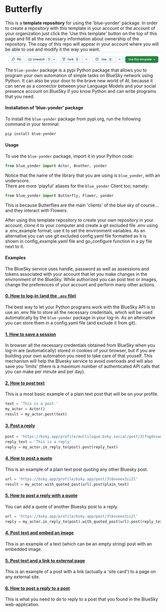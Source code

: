 # Butterfly
This is a **template repository** for using the 'blue-yonder' package. In order to create a repository with this template in your account or the account of your organization just click the 'Use this template' button on the top of this page and fill all the necessary information about ownership of the repository. The copy of this repo will appear in your account where you will be able to use and modify it the way you want.
![image description](./pictures/use_template.png)
<br>The `blue-yonder` package is a pypi Python package that allows you to program your own automation of simple tasks on BlueSky network using Python. It can also be your door to the brave new world of AI, because it can serve as a connector between your Language Models and your social presence account on BlueSky if you know Python and can write programs that you need.

#### Installation of 'blue-yonder' package
To install the `blue-yonder` package from pypi.org, run the following command in your terminal:
```Bash
pip install blue-yonder 
```

#### Usage
To use the `blue-yonder` package, import it in your Python code:
```Python
from blue_yonder import Actor, Another, yonder
```
Notice that the name of the library that you are using is `blue_yonder`, with an underscore.
<br>There are more 'playful' aliases for the `blue_yonder` Client too; namely:
```Python
from blue_yonder import Butterfly, Flower, yonder
```
This is because Butterflies are the main 'clients' of the blue sky of course... and they interact with Flowers.

After using this template repository to create your own repository in your account, clone it to your computer and create a git excluded file .env using a .env_example format; use it to set the environment variables. As an alternative you can use git excluded config.yaml file formatted as it is shown in config_example.yaml file and go_configure function in a py file next to it.

#### Examples
The BlueSky service uses handle, password as well as assessions and tokens associated with your account that let you make changes in the environment of the BlueSky. While authorized you can post text or images, change the preferences of your account and perform many other actions.

#### [0. How to log-in (and the `.env` file)](./how_to_log_in.py)
The best way to let your Python programs work with the BlueSky API is to use an .env file to store all the necessary credentials, which will be used automatically by the `blue-yonder` package in your log-in. As an alternative you can store them in a config.yaml file (and exclude it from git).
#### [1. How to save a session](./how_to_save_session.py)
In browser all the necessary credentials obtained from BlueSky when you log-in are (automatically) stored in cookies of your browser, but if you are building your own automation you need to take care of that youself. This mechanism will help the Bluesky service to avoid overloads and will also save you 'limits' (there is a maximum number of authenticated API calls that you can make per minute and per day).
#### [2. How to post text](./post_text.py)
This is a most basic example of a plain text post that will be on your profile. 
```Python
text = 'This is a post.'
my_actor = Actor()
result = my_actor.post(text)
```
#### [3. Post a reply](./post_reply.py)
```Python
post = 'https://bsky.app/profile/multilogue.bsky.social/post/3lfngdvswe725'
reply_text = 'This is a reply'
reply = my_actor.in_reply_to(post).post(reply_text)
```
#### [4. How to post a quote](./post_quote.py)
This is an example of a plain text post quoting any other Bluesky post.
```Python
url = 'https://bsky.app/profile/bsky.app/post/3l6oveex3ii2l'
result = my_actor.with_quoted_post(url).post(plain_text)
```
#### [5. How to post a reply with a quote](./post_reply_with_quote.py)
You can add a quote of another Bluesky post to a reply.
```Python
url = 'https://bsky.app/profile/bsky.app/post/3l6oveex3ii2l'
reply = my_actor.in_reply_to(post).with_quoted_post(url).post(reply_text)
```
#### [4. Post text and embed an image](./post_embed_image.py)
This is an example of a text (which can be an empty string) post with an embedded image.
#### [5. Post text and a link to external page](./post_embed_external.py)
This is an example of a post with a link (actually a 'site card') to a page on any external site.
#### [6. How to post a reply to a post](./post_reply.py)
This is what you need to do to reply to a post that you found in the BlueSky web-application.